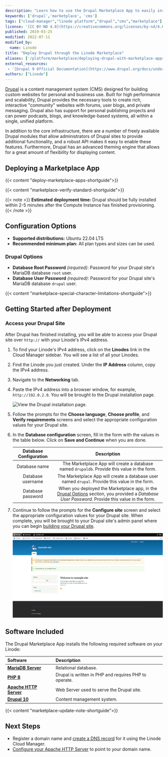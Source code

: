 ```yaml
---
description: "Learn how to use the Drupal Marketplace App to easily install the popular open source content management system."
keywords: ['drupal','marketplace', 'cms']
tags: ["cloud-manager","linode platform","drupal","cms","marketplace"]
license: '[CC BY-ND 4.0](https://creativecommons.org/licenses/by-nd/4.0)'
published: 2019-03-25
modified: 2022-07-11
modified_by:
  name: Linode
title: "Deploy Drupal through the Linode Marketplace"
aliases: ['/platform/marketplace/deploying-drupal-with-marketplace-apps/','/platform/marketplace/how-to-deploy-drupal-with-marketplace-apps/', '/platform/one-click/deploying-drupal-with-one-click-apps/','/guides/deploying-drupal-with-one-click-apps/','/platform/one-click/how-to-deploy-drupal-with-one-click-apps/','/guides/how-to-deploy-drupal-with-one-click-apps/','/guides/how-to-deploy-drupal-with-marketplace-apps/','/guides/drupal-marketplace-app/']
external_resources:
 - '[Drupal 9 Official Documentation](https://www.drupal.org/docs/understanding-drupal)'
authors: ["Linode"]
---
```


[Drupal](https://www.drupal.org/) is a content management system (CMS) designed for building custom websites for personal and business use. Built for high performance and scalability, Drupal provides the necessary tools to create rich, interactive "community" websites with forums, user blogs, and private messaging. Drupal also has support for personal publishing projects and can power podcasts, blogs, and knowledge-based systems, all within a single, unified platform.

In addition to the core infrastructure, there are a number of freely available Drupal modules that allow administrators of Drupal sites to provide additional functionality, and a robust API makes it easy to enable these features. Furthermore, Drupal has an advanced theming engine that allows for a great amount of flexibility for displaying content.

## Deploying a Marketplace App

{{< content "deploy-marketplace-apps-shortguide">}}

{{< content "marketplace-verify-standard-shortguide">}}

{{< note >}}
**Estimated deployment time:** Drupal should be fully installed within 2-5 minutes after the Compute Instance has finished provisioning.
{{< /note >}}

## Configuration Options

- **Supported distributions:** Ubuntu 22.04 LTS
- **Recommended minimum plan:** All plan types and sizes can be used.

### Drupal Options

- **Database Root Password** *(required)*: Password for your Drupal site's MariaDB database `root` user.
- **Database User Password** *(required)*: Password for your Drupal site's MariaDB database `drupal` user.

{{< content "marketplace-special-character-limitations-shortguide">}}

## Getting Started after Deployment

### Access your Drupal Site

After Drupal has finished installing, you will be able to access your Drupal site over `http://` with your Linode's IPv4 address.

1. To find your Linode's IPv4 address, click on the **Linodes** link in the Cloud Manager sidebar. You will see a list of all your Linodes.

1. Find the Linode you just created. Under the **IP Address** column, copy the IPv4 address.

1. Navigate to the **Networking** tab.

1. Paste the IPv4 address into a browser window, for example, `http://192.0.2.0`. You will be brought to the Drupal installation page.

    ![View the Drupal installation page.](drupal-installation-page.png)

1. Follow the prompts for the **Choose language**, **Choose profile**, and **Verify requirements** screens and select the appropriate configuration values for your Drupal site.

1. In the **Database configuration** screen, fill in the form with the values in the table below. Click on **Save and Continue** when you are done.

    | **Database Configuration** | **Description** |
    |:--------:|:---------:|
    | Database name | The Marketplace App will create a database named `drupaldb`. Provide this value in the form. |
    | Database username | The Marketplace App will create a database user named `drupal`. Provide this value in the form. |
    | Database password | When you deployed the Marketplace app, in the [Drupal Options](##drupal-options) section, you provided a *Database User Password*. Provide this value in the form. |

1. Continue to follow the prompts for the **Configure site** screen and select the appropriate configuration values for your Drupal site. When complete, you will be brought to your Drupal site's admin panel where you can begin [building your Drupal site](https://www.drupal.org/documentation/build).

    ![You will be brought to your Drupal site's admin panel where you can begin building your Drupal site.](drupal-admin-panel.png)

## Software Included

The Drupal Marketplace App installs the following required software on your Linode:

| **Software** | **Description** |
|:--------------|:------------|
| [**MariaDB Server**](https://mariadb.org/) | Relational database. |
| [**PHP 8**](https://www.php.net) | Drupal is written in PHP and requires PHP to operate. |
| [**Apache HTTP Server**](https://httpd.apache.org) | Web Server used to serve the Drupal site. |
| [**Drupal 10**](https://www.drupal.org/about/10) | Content management system. |

{{< content "marketplace-update-note-shortguide">}}

## Next Steps

- Register a domain name and [create a DNS record](/docs/products/networking/dns-manager/) for it using the Linode Cloud Manager.
- [Configure your Apache HTTP Server](/docs/guides/how-to-install-a-lamp-stack-on-debian-10/#configure-name-based-virtual-hosts) to point to your domain name.
